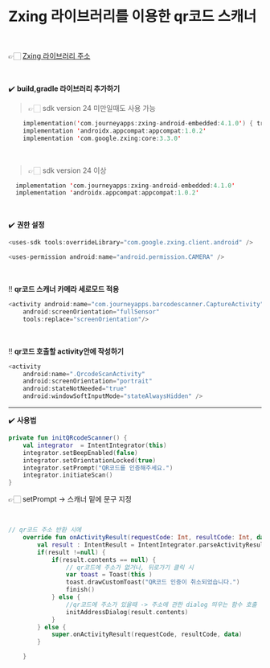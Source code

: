 # Zxing 라이브러리를 이용한 qr코드 스캐너

<br>

👉🏻 [Zxing 라이브러리 주소](https://github.com/journeyapps/zxing-android-embedded)

<br>

✔️ **build,gradle 라이브러리 추가하기**

>  👉🏻 sdk version 24 미만일때도 사용 가능

~~~kotlin
  	implementation('com.journeyapps:zxing-android-embedded:4.1.0') { transitive = false }
    implementation 'androidx.appcompat:appcompat:1.0.2'
    implementation 'com.google.zxing:core:3.3.0'
~~~

<br>

> 👉🏻 sdk version 24 이상 

~~~kotlin
  implementation 'com.journeyapps:zxing-android-embedded:4.1.0'
  implementation 'androidx.appcompat:appcompat:1.0.2'
~~~

<br>

✔️ **권한 설정**

~~~kotlin
<uses-sdk tools:overrideLibrary="com.google.zxing.client.android" />

<uses-permission android:name="android.permission.CAMERA" />
~~~

<br>

‼️ **qr코드 스캐너 카메라 세로모드 적용**

~~~kotlin
<activity android:name="com.journeyapps.barcodescanner.CaptureActivity"
	android:screenOrientation="fullSensor"
	tools:replace="screenOrientation"/>
~~~

<br>

‼️ **qr코드 호출할 activity안에 작성하기**

~~~kotlin
<activity
	android:name=".QrcodeScanActivity"
	android:screenOrientation="portrait"
	android:stateNotNeeded="true"
	android:windowSoftInputMode="stateAlwaysHidden" />
~~~



---

✔️ **사용법**

```kotlin
private fun initQRcodeScanner() {
    val integrator  = IntentIntegrator(this)
    integrator.setBeepEnabled(false)
    integrator.setOrientationLocked(true)
    integrator.setPrompt("QR코드를 인증해주세요.")
    integrator.initiateScan()
}
```

👉🏻 setPrompt -> 스캐너 밑에 문구 지정

<br>

~~~kotlin
// qr코드 주소 반환 시에
    override fun onActivityResult(requestCode: Int, resultCode: Int, data: Intent?) {
        val result : IntentResult = IntentIntegrator.parseActivityResult(requestCode, resultCode, data)
        if(result !=null) {
            if(result.contents == null) {
                // qr코드에 주소가 없거나, 뒤로가기 클릭 시
                var toast = Toast(this )
                toast.drawCustomToast("QR코드 인증이 취소되었습니다.")
                finish()
            } else {
                //qr코드에 주소가 있을때 -> 주소에 관한 dialog 띄우는 함수 호출
                initAddressDialog(result.contents)
            }
        } else {
            super.onActivityResult(requestCode, resultCode, data)
        }

    }
~~~

<br>

<br>